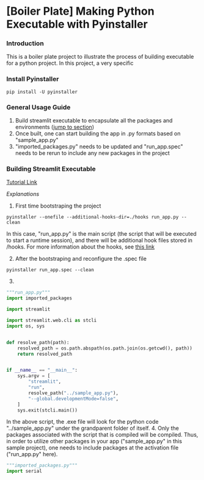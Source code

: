 # [Boiler Plate] Making Python Executable with Pyinstaller

### Introduction
This is a boiler plate project to illustrate the process of building executable for a python project. In this project, a very specific 

### Install Pyinstaller
```shell
pip install -U pyinstaller
```

### General Usage Guide
1. Build streamlit executable to encapsulate all the packages and environments ([jump to section](#general-usage-guide))
2. Once built, one can start building the app in .py formats based on "sample_app.py"
3. "imported_packages.py" needs to be updated and "run_app.spec" needs to be rerun to include any new packages in the project

### Building Streamlit Executable
[Tutorial Link](https://ploomber.io/blog/streamlit_exe/)

_Explanations_

1. First time bootstraping the project
```shell
pyinstaller --onefile --additional-hooks-dir=./hooks run_app.py --clean
```
In this case, "run_app.py" is the main script (the script that will be executed to start a runtime session), and there will be additional hook files stored in /hooks. For more information about the hooks, see [this link](https://pyinstaller.org/en/stable/hooks.html#module-PyInstaller.utils.hooks)

2. After the bootstraping and reconfigure the .spec file
```shell
pyinstaller run_app.spec --clean
```

3. 
```python
"""run_app.py"""
import imported_packages

import streamlit

import streamlit.web.cli as stcli
import os, sys


def resolve_path(path):
    resolved_path = os.path.abspath(os.path.join(os.getcwd(), path))
    return resolved_path


if __name__ == "__main__":
    sys.argv = [
        "streamlit",
        "run",
        resolve_path("../sample_app.py"),
        "--global.developmentMode=false",
    ]
    sys.exit(stcli.main())
```
In the above script, the .exe file will look for the python code "../sample_app.py" under the grandparent folder of itself.
4. Only the packages associated with the script that is compiled will be compiled. Thus, in order to utilize other packages in your app ("sample_app.py" in this sample project), one needs to include packages at the activation file ("run_app.py" here).
```python
"""imported_packages.py"""
import serial
```
